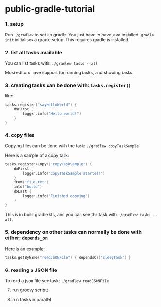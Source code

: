 # public-gradle-tutorial

### 1. setup 
Run `./gradlew` to set up gradle. You just have to have java installed.
 `gradle init` initialises a gradle setup. This requires gradle is installed.

### 2. list all tasks available
You can list tasks with: `./gradlew tasks --all`

Most editors have support for running tasks, and showing tasks.

### 3. creating tasks can be done with: `tasks.register()`
like:
```kotlin
tasks.register("sayHelloWorld") {
    doFirst {
        logger.info("Hello world!")
    }
}
```

### 4. copy files
Copying files can be done with the task:
`./gradlew copyTaskSample`

Here is a sample of a copy task:
```kotlin
tasks.register<Copy>("copyTaskSample") {
    doFirst {
        logger.info("copyTaskSample started!")
    }
    from("file.txt")
    into("build")
    doLast {
        logger.info("Finished copying")
    }
}
```

This is in build.gradle.kts, and you can see the task with `./gradlew tasks --all`.

### 5. dependency on other tasks can normally be done with either: `depends_on`

Here is an example:
```kotlin
tasks.getByName("readJSONFile") { dependsOn("sleepTask") } 
```

### 6. reading a JSON file
To read a json file see task:
`./gradlew readJSONFile`

7. run groovy scripts

8. run tasks in parallel
